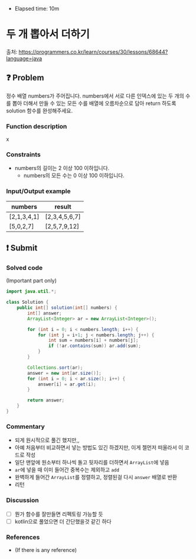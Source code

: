 - Elapsed time: 10m

# 두 개 뽑아서 더하기
출처: https://programmers.co.kr/learn/courses/30/lessons/68644?language=java

## :question: Problem
정수 배열 numbers가 주어집니다. numbers에서 서로 다른 인덱스에 있는 두 개의 수를 뽑아 더해서 만들 수 있는 모든 수를 배열에 오름차순으로 담아 return 하도록 solution 함수를 완성해주세요.

### Function description
x

### Constraints
- numbers의 길이는 2 이상 100 이하입니다.
  - numbers의 모든 수는 0 이상 100 이하입니다.

### Input/Output example
| numbers     | result        |
| ----------- | ------------- |
| [2,1,3,4,1] | [2,3,4,5,6,7] |
| [5,0,2,7]   | [2,5,7,9,12]  |

## :exclamation: Submit
### Solved code
(Important part only)
``` java
import java.util.*;

class Solution {
    public int[] solution(int[] numbers) {
        int[] answer;
        ArrayList<Integer> ar = new ArrayList<Integer>();

        for (int i = 0; i < numbers.length; i++) {
            for (int j = i+1; j < numbers.length; j++) {
                int sum = numbers[i] + numbers[j];
                if (!ar.contains(sum)) ar.add(sum);
            }
        }

        Collections.sort(ar);
        answer = new int[ar.size()];
        for (int i = 0; i < ar.size(); i++) {
            answer[i] = ar.get(i);
        }

        return answer;
    }
}
```

### Commentary
- 되게 원시적으로 풀긴 했지만,,
- 아예 처음부터 비교하면서 넣는 방법도 있긴 하겠지만, 이게 젤먼저 떠올라서 이 코드로 작성
- 일단 맨앞에 원소부터 하나씩 돌고 뒷자리를 더하면서 `ArrayList`에 넣음
- `ar`에 넣을 때 이미 들어간 중복수는 제외하고 `add`
- 완벽하게 들어간 `ArrayList`를 정렬하고, 정렬된걸 다시 `answer` 배열로 반환
- 리턴

### Discussion
- [ ] 뭔가 함수를 잘만들면 리펙토링 가능할 듯
- [ ] kotlin으로 풀었으면 더 간단했을것 같긴 하다

### References
- (If there is any reference)
